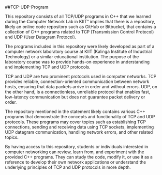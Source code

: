 ##TCP-UDP-Program

This repository consists of all TCP/UDP programs in C++ that we learned during the Computer Network Lab in KIIT" implies that there is a repository, likely an online code repository such as GitHub or Bitbucket, that contains a collection of C++ programs related to TCP (Transmission Control Protocol) and UDP (User Datagram Protocol).

The programs included in this repository were likely developed as part of a computer network laboratory course at KIIT (Kalinga Institute of Industrial Technology) or a similar educational institution. The purpose of the laboratory course was to provide hands-on experience in understanding and implementing TCP and UDP protocols.

TCP and UDP are two prominent protocols used in computer networks. TCP provides reliable, connection-oriented communication between network hosts, ensuring that data packets arrive in order and without errors. UDP, on the other hand, is a connectionless, unreliable protocol that enables fast, low-latency communication but does not guarantee packet delivery or order.

The repository mentioned in the statement likely contains various C++ programs that demonstrate the concepts and functionality of TCP and UDP protocols. These programs may cover topics such as establishing TCP connections, sending and receiving data using TCP sockets, implementing UDP datagram communication, handling network errors, and other related topics.

By having access to this repository, students or individuals interested in computer networking can review, learn from, and experiment with the provided C++ programs. They can study the code, modify it, or use it as a reference to develop their own network applications or understand the underlying principles of TCP and UDP protocols in more depth.
